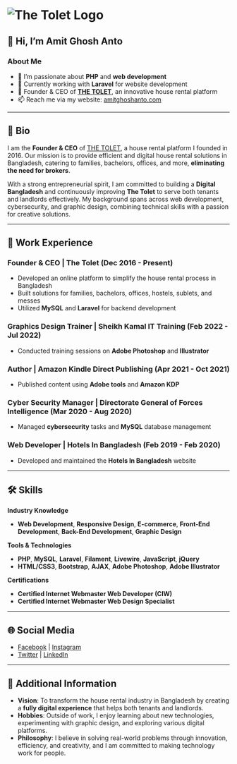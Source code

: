 # ![The Tolet Logo](https://www.thetolet.com/logo.svg)  
## 👋 Hi, I’m Amit Ghosh Anto

### About Me
- 👀 I’m passionate about **PHP** and **web development**
- 🌱 Currently working with **Laravel** for website development
- 💼 Founder & CEO of **[THE TOLET](https://www.thetolet.com/)**, an innovative house rental platform
- 📫 Reach me via my website: [amitghoshanto.com](http://www.amitghoshanto.com)

---

## 🚀 Bio
I am the **Founder & CEO** of [THE TOLET](https://www.thetolet.com/), a house rental platform I founded in 2016. Our mission is to provide efficient and digital house rental solutions in Bangladesh, catering to families, bachelors, offices, and more, **eliminating the need for brokers**.

With a strong entrepreneurial spirit, I am committed to building a **Digital Bangladesh** and continuously improving **The Tolet** to serve both tenants and landlords effectively. My background spans across web development, cybersecurity, and graphic design, combining technical skills with a passion for creative solutions.

---

## 💼 Work Experience

### **Founder & CEO** | The Tolet (Dec 2016 - Present)
- Developed an online platform to simplify the house rental process in Bangladesh
- Built solutions for families, bachelors, offices, hostels, sublets, and messes
- Utilized **MySQL** and **Laravel** for backend development

### **Graphics Design Trainer** | Sheikh Kamal IT Training (Feb 2022 - Jul 2022)
- Conducted training sessions on **Adobe Photoshop** and **Illustrator**

### **Author** | Amazon Kindle Direct Publishing (Apr 2021 - Oct 2021)
- Published content using **Adobe tools** and **Amazon KDP**

### **Cyber Security Manager** | Directorate General of Forces Intelligence (Mar 2020 - Aug 2020)
- Managed **cybersecurity** tasks and **MySQL** database management

### **Web Developer** | Hotels In Bangladesh (Feb 2019 - Feb 2020)
- Developed and maintained the **Hotels In Bangladesh** website

---

## 🛠️ Skills

**Industry Knowledge**  
- **Web Development**, **Responsive Design**, **E-commerce**, **Front-End Development**, **Back-End Development**, **Graphic Design**

**Tools & Technologies**  
- **PHP**, **MySQL**, **Laravel**, **Filament**, **Livewire**, **JavaScript**, **jQuery**  
- **HTML/CSS3**, **Bootstrap**, **AJAX**, **Adobe Photoshop**, **Adobe Illustrator**

**Certifications**  
- **Certified Internet Webmaster Web Developer (CIW)**  
- **Certified Internet Webmaster Web Design Specialist**

---

## 🌐 Social Media
- [Facebook](https://www.facebook.com/amitghoshanto) | [Instagram](https://www.instagram.com/amitghoshanto)  
- [Twitter](https://twitter.com/amit_ghosh_anto) | [LinkedIn](https://linkedin.com/in/amitghoshanto)

---

## 📖 Additional Information
- **Vision**: To transform the house rental industry in Bangladesh by creating a **fully digital experience** that helps both tenants and landlords.
- **Hobbies**: Outside of work, I enjoy learning about new technologies, experimenting with graphic design, and exploring various digital platforms.
- **Philosophy**: I believe in solving real-world problems through innovation, efficiency, and creativity, and I am committed to making technology work for people.
